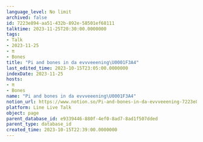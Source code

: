 ```yaml
---
language_level: No limit
archived: false
id: 7223e894-aa51-432b-892e-58501ef68111
talktime: 2023-11-25T20:30:00.0000000
tags:
- Talk
- 2023-11-25
- π
- Bones
title: "Pi and bones in da evvveeening\U0001F3A4"
last_edited_time: 2023-10-15T23:05:00.0000000
indexDate: 2023-11-25
hosts:
- π
- Bones
name: "Pi and bones in da evvveeening\U0001F3A4"
notion_url: https://www.notion.so/Pi-and-bones-in-da-evvveeening-7223e894aa51432b892e58501ef68111
platform: Line Live Talk
object: page
parent_database_id: e9339446-880f-4ef0-8ad7-8ad1f507dded
parent_type: database_id
created_time: 2023-10-15T22:39:00.0000000
---
```



   
   
   
   

   
























